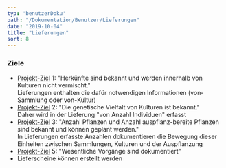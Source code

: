 ```yaml
---
typ: 'benutzerDoku'
path: "/Dokumentation/Benutzer/Lieferungen"
date: "2019-10-04"
title: "Lieferungen"
sort: 8
---
```


### Ziele
- [Projekt-Ziel](/Dokumentation/Benutzer/Ziele) 1: "Herkünfte sind bekannt und werden innerhalb von Kulturen nicht vermischt."<br/>
  Lieferungen enthalten die dafür notwendigen Informationen (von-Sammlung oder von-Kultur)
- [Projekt-Ziel](/Dokumentation/Benutzer/Ziele) 2: "Die genetische Vielfalt von Kulturen ist bekannt."<br/>
  Daher wird in der Lieferung "von Anzahl Individuen" erfasst
- [Projekt-Ziel](/Dokumentation/Benutzer/Ziele) 3: "Anzahl Pflanzen und Anzahl auspflanz-bereite Pflanzen sind bekannt und können geplant werden."<br/>
  In Lieferungen erfasste Anzahlen dokumentieren die Bewegung dieser Einheiten zwischen Sammlungen, Kulturen und der Auspflanzung
- [Projekt-Ziel](/Dokumentation/Benutzer/Ziele) 5: "Wesentliche Vorgänge sind dokumentiert"
- Lieferscheine können erstellt werden
